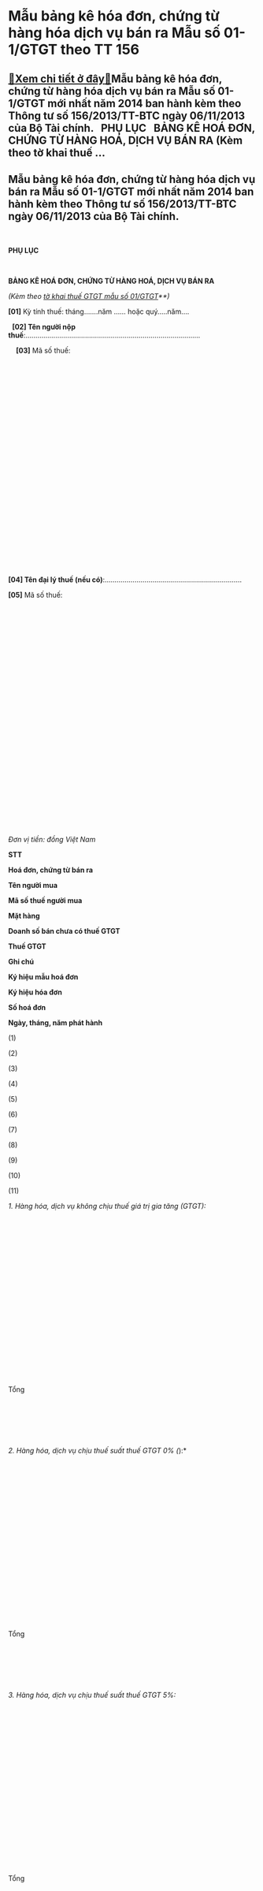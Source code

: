 Mẫu bảng kê hóa đơn, chứng từ hàng hóa dịch vụ bán ra Mẫu số 01-1/GTGT theo TT 156
==================================================================================

[:gift:Xem chi tiết ở đây:gift:](https://hddtvn.com/mau-bang-ke-hoa-don-chung-tu-hang-hoa-dich-vu-ban-ra-mau-so-01-1-gtgt-theo-tt-156/)Mẫu bảng kê hóa đơn, chứng từ hàng hóa dịch vụ bán ra Mẫu số 01-1/GTGT mới nhất năm 2014 ban hành kèm theo Thông tư số 156/2013/TT-BTC ngày 06/11/2013 của Bộ Tài chính.   PHỤ LỤC   BẢNG KÊ HOÁ ĐƠN, CHỨNG TỪ HÀNG HOÁ, DỊCH VỤ BÁN RA (Kèm theo tờ khai thuế …
----------------------------------------------------------------------------------------------------------------------------------------------------------------------------------------------------------------------------------------------------------------



Mẫu bảng kê hóa đơn, chứng từ hàng hóa dịch vụ bán ra Mẫu số 01-1/GTGT mới nhất năm 2014 ban hành kèm theo Thông tư số 156/2013/TT-BTC ngày 06/11/2013 của Bộ Tài chính.
--------------------------------------------------------------------------------------------------------------------------------------------------------------------------


 



**PHỤ LỤC**  

    

**BẢNG KÊ HOÁ ĐƠN, CHỨNG TỪ HÀNG HOÁ, DỊCH VỤ BÁN RA**  

*(Kèm theo* *[tờ khai thuế GTGT mẫu số 01/GTGT](# "tờ khai thuế GTGT mẫu 01")**)*

**[01]** Kỳ tính thuế: tháng…….năm …… hoặc quý…..năm….  

  
**[02] Tên người nộp thuế**:…………………………………………………………………………….      






    **[03]** Mã số thuế:

 

 

 

 

 

 

 

 

 

 

 

 

 

 



**[04] Tên đại lý thuế (nếu có)**:……………………………………………………………






**[05]** Mã số thuế:

 

 

 

 

 

 

 

 

 

 

 

 

 

 



 



*Đơn vị tiền: đồng Việt Nam*




**STT**

**Hoá đơn, chứng từ bán ra**

**Tên người mua**

**Mã số thuế người mua**

**Mặt hàng**

**Doanh số bán chưa có thuế GTGT**

**Thuế GTGT**

**Ghi chú**



**Ký hiệu mẫu hoá đơn**

**Ký hiệu hóa đơn**

**Số hoá đơn**

**Ngày, tháng, năm phát hành**



(1)

(2)

(3)

(4)

(5)

(6)

(7)

(8)

(9)

(10)

(11)



*1. Hàng hóa, dịch vụ không chịu thuế giá trị gia tăng (GTGT):*



 

 

 

 

 

 

 

 

 

 

 



Tổng

 

 

 



*2. Hàng hóa, dịch vụ chịu thuế suất thuế GTGT 0% (*):*



 

 

 

 

 

 

 

 

 

 

 



Tổng

 

 

 



*3. Hàng hóa, dịch vụ chịu thuế suất thuế GTGT 5%:*



 

 

 

 

 

 

 

 

 

 

 



Tổng

 

 

 



*4. Hàng hóa, dịch vụ chịu thuế suất thuế GTGT 10%:*



 

 

 

 

 

 

 

 

 

 

 



Tổng

 

 

 



*5. Hàng hóa, dịch vụ không phải tổng hợp trên tờ khai 01/GTGT:*



 

 

 

 

 

 

 

 

 

 

 



Tổng

 

 

 



Tổng doanh thu hàng hóa, dịch vụ bán ra (**):                                   …………………                       

Tổng doanh thu hàng hoá, dịch vụ bán ra chịu thuế GTGT (***):      ……………………….  

Tổng thuế GTGT của hàng hóa, dịch vụ bán ra (****):                      ……………………….  

Tôi cam đoan số liệu khai trên là đúng và chịu trách nhiệm trước pháp luật về những  số liệu đã khai./.






 

**NHÂN VIÊN ĐẠI LÝ THUẾ**  

 Họ và tên:…….  

 Chứng chỉ hành nghề số:…….






*..**., n**gày …….tháng …….năm …….*



**NGƯỜI NỘP THUẾ hoặc**   

**ĐẠI DIỆN HỢP PHÁP CỦA NGƯỜI NỘP THUẾ**



*(Ký, ghi rõ họ tên; chức vụ và đóng dấu (nếu có))*







   

\_\_\_\_\_\_\_\_\_\_\_\_\_\_\_\_\_\_\_\_\_\_\_\_\_\_  

***Ghi chú:***   

*(*) Trường hợp phát sinh h**àng hóa, dịch vụ chịu thuế suất thuế GTGT 0% thì lập gửi kèm theo Bảng kê hàng hóa, dich vụ được áp dụng thuế suất thuế GTGT 0%- mẫu số 01-3/GTGT*  

*(******) Tổng doanh thu hàng hóa, dịch vụ bán ra* *là tổng cộng số liệu tại cột 8 của dòng tổng của các chỉ tiêu 1, 2, 3, 4.*  

*(***) Tổng doanh thu hàng hóa, dịch vụ bán ra chịu thuế GTGT* *là tổng cộng số liệu tại cột 9 của  dòng tổng của các chỉ tiêu 2, 3, 4.*  

*(****) Tổng số thuế GTGT của hàng hóa, dịch vụ bán ra là tổng cộng số liệu tại cột 10 của  dòng tổng của các chỉ tiêu 2, 3, 4.*  

 




**\_\_\_\_\_\_\_\_\_\_\_\_\_\_\_\_\_\_\_\_\_\_\_\_\_\_\_\_\_\_\_\_\_\_\_\_\_\_\_\_\_\_\_\_\_\_\_\_\_\_**
moreMẫu bảng kê hóa đơn, chứng từ hàng hóa dịch vụ bán ra Mẫu số 01-1/GTGT mới nhất ban hành kèm theo Thông tư số 156/2013/TT-BTC ngày 06/11/2013 của Bộ T…


